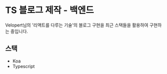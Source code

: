 # TS 블로그 제작 - 백엔드

Velopert님의 '리액트를 다루는 기술'의 블로그 구현을 최근 스택들을 활용하여 구현하는 중입니다.

## 스택
- Koa
- Typescript
